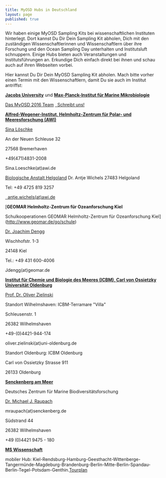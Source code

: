 ```yaml
---
title: MyOSD Hubs in Deutschland
layout: page
published: true
---
```


Wir haben einige MyOSD Sampling Kits bei wissenschaftlichen Instituten hinterlegt. Dort kannst Du Dir Dein Sampling Kit abholen, Dich mit den zuständigen Wissenschaftlerinnen und Wissenschaftlern über ihre Forschung und den Ocean Sampling Day unterhalten und Institutsluft schnuppern. Einige Hubs bieten auch Veranstaltungen und Institutsführungen an. Erkundige Dich einfach direkt bei ihnen und schau auch auf ihren Webseiten vorbei.

Hier kannst Du Dir Dein MyOSD Sampling Kit abholen. Mach bitte vorher einen Termin mit den Wissenschaftlern, damit Du sie auch im Institut antriffst:


[**Jacobs University**](http://www.jacobs-university.de) und [**Max-Planck-Institut für Marine Mikrobiologie**](http://www.mpi-bremen.de)

[Das MyOSD 2016 Team](/team)
<a href="mailto:myosd-contact@microb3.eu"><i class="fa fa-envelope fa-fw"></i>&nbsp; Schreibt uns!</a>
  


[**Alfred-Wegener-Institut, Helmholtz-Zentrum für Polar- und Meeresforschung (AWI)**](https://www.awi.de)

[Sina Löschke](https://www.awi.de/ueber-uns/organisation/mitarbeiter/sina-loeschke.html)

An der Neuen Schleuse 32

27568 Bremerhaven

+49(471)4831-2008

Sina.Loeschke(at)awi.de

 

[Biologische Anstalt Helgoland](https://www.awi.de/ueber-uns/standorte/helgoland.html)
Dr. Antje Wichels
27483 Helgoland

Tel:     +49 4725 819 3257

<a href="mailto:antje.wichels@awi.de"><i class="fa fa-envelope fa-fw"></i>&nbsp; antje.wichels(at)awi.de</a>


[**GEOMAR Helmholtz-Zentrum für Ozeanforschung Kiel**                        

Schulkooperationen GEOMAR Helmholtz-Zentrum für Ozeanforschung Kiel](http://www.geomar.de/go/schule)

[Dr. Joachim Dengg]( http://www.geomar.de/de/mitarbeiter/d/jdengg/)

Wischhofstr. 1-3

24148 Kiel

Tel.: +49 431 600-4006

Jdengg(at)geomar.de

 

[**Institut für Chemie und Biologie des Meeres (ICBM), Carl von Ossietzky Universität Oldenburg**](http://icbm.de)

[Prof. Dr. Oliver Zielinski](http://www.icbm.de/marine-sensorsysteme/)

Standort Wilhelmshaven: ICBM-Terramare "Villa"

Schleusenstr. 1

26382 Wilhelmshaven

+49-(0)4421-944-174

oliver.zielinski(at)uni-oldenburg.de          

 

Standort Oldenburg: ICBM Oldenburg

Carl von Ossietzky Strasse 911

26133 Oldenburg

 
[**Senckenberg am Meer**]( http://www.senckenberg.de/root/index.php?page_id=154)

Deutsches Zentrum für Marine Biodiversitätsforschung

[Dr. Michael J. Raupach](http://www.senckenberg.de/root/index.php?page_id=14157&preview=true)

mraupach(at)senckenberg.de

Südstrand 44

26382 Wilhelmshaven

+49 (0)4421 9475 - 180
                      

[**MS Wissenschaft**]( https://ms-wissenschaft.de/)

mobiler Hub: Kiel-Rendsburg-Hamburg-Geesthacht-Wittenberge-Tangermünde-Magdeburg-Brandenburg-Berlin-Mitte-Berlin-Spandau-Berlin-Tegel-Potsdam-Genthin.[Tourplan](https://ms-wissenschaft.de/ausstellung/tour-2016/)
